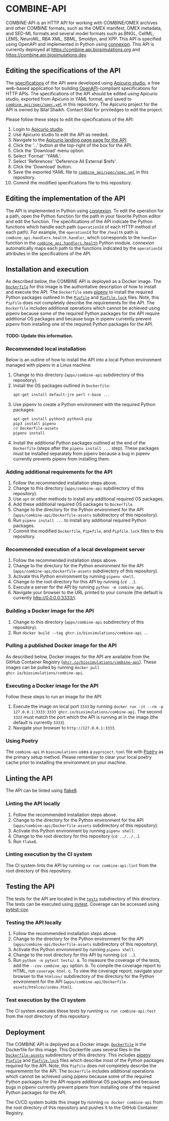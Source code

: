 # COMBINE-API 

COMBINE-API is an HTTP API for working with COMBINE/OMEX archives and other COMBINE formats, such as the OMEX manifest, OMEX metadata, and SED-ML formats and several model formats such as BNGL, CellML, LEMS, NeuroML, RBA XML, SBML, Smoldyn, and XPP. This API is specified using OpenAPI and implemented in Python using [connexion](https://github.com/zalando/connexion). This API is currently deployed at https://combine.api.biosimulations.org and https://combine.api.biosimulations.dev.

## Editing the specifications of the API
The [specifications](combine_api/spec/spec.yml) of the API were developed using [Apicurio studio](https://www.apicur.io/studio/), a free web-based application for building [OpenAPI](https://swagger.io/specification/)-compliant specifications for HTTP APIs. The specifications of the API should be edited using Apicurio studio, exported from Apicurio in YAML format, and saved to [`combine_api/spec/spec.yml`](combine_api/spec/spec.yml) in this repository. The Apicurio project for the API is owned by Bilal Shaikh. Contact Bilal for priviledges to edit the project.

Please follow these steps to edit the specifications of the API:
1. Login to [Apicurio studio](https://www.apicur.io/studio/).
2. Use Apicurio studio to edit the API as needed.
3. Navigate to the [Apicurio landing page page for the API](https://studio.apicur.io/apis/45980).
4. Click the '...' button at the top-right of the box for the API.
5. Click the 'Download' menu option.
6. Select 'Format' 'YAML'.
7. Select 'References' 'Deference All External $refs'.
8. Click the 'Download' button.
9. Save the exported YAML file to [`combine_api/spec/spec.yml`](combine_api/spec/spec.yml) in this repository.
10. Commit the modified specifications file to this repository.

## Editing the implementation of the API
The API is implemented in Python using [connexion](https://github.com/zalando/connexion). To edit the operation for a path, open the Python function for the path in your favorite Python editor and edit the function. The specifications of the API indicate the Python functions which handle each path (`operationId` of each HTTP method of each path). For example, the `operationId` for the `/health` path is `combine_api.handlers.health.handler`, which corresponds to the `handler` function in the [`combine_api.handlers.health`](combine_api/handlers/health.py) Python module. connexion automatically maps each path to the functions indicated by the `operationId` attributes in the specifications of the API.

## Installation and execution
As described below, the COMBINE API is deployed as a Docker image. The [`Dockerfile`](Dockerfile) for this image is the authoritative description of how to install and execute the API. The `Dockerfile` uses [pipenv](https://pipenv.pypa.io/) to install the required Python packages outlined in the [`Pipfile`](Dockerfile-assets/Pipfile) and [`Pipfile.lock`](Dockerfile-assets/Pipfile.lock) files. Note, this `Pipfile` does not completely describe the requirements for the API. The `Dockerfile` includes additional operations which cannot be achieved using pipenv because some of the required Python packages for the API require additional OS packages and because bugs in pipenv currently prevent pipenv from installing one of the required Python packages for the API.

#### TODO: Update this information.
### Recommended local installation
Below is an outline of how to install the API into a local Python environment managed with pipenv in a Linux machine.

1. Change to this directory (`apps/combine-api` subdirectory of this repository).
2. Install the OS packages outlined in `Dockerfile`:
    ```bash
    apt-get install default-jre perl r-base ...
    ```
3. Use pipenv to create a Python environment with the required Python packages:
    ```bash
    apt-get install python3 python3-pip
    pip3 install pipenv
    cd Dockerfile-assets
    pipenv install
    ```
4. Install the additional Python packages outlined at the end of the `Dockerfile` (steps after the `pipenv install ...` step). These packages must be installed separately from pipenv because a bug in pipenv currently prevents pipenv from installing them.

### Adding additional requirements for the API
1. Follow the recommended installation steps above.
2. Change to this directory (`apps/combine-api` subdirectory of this repository).
3. Use `apt` or other methods to install any additional required OS packages.
4. Add these additional required OS packages to `Dockerfile`.
5. Change to the directory for the Python environment for the API (`apps/combine-api/Dockerfile-assets` subdirectory of this repository).
6. Run `pipenv install ...` to install any additional required Python packages.
7. Commit the modified `Dockerfile`, `Pipefile`, and `Pipfile.lock` files to this repository.

### Recommended execution of a local development server
1. Follow the recommended installation steps above.
2. Change to the directory for the Python environment for the API (`apps/combine-api/Dockerfile-assets` subdirectory of this repository).
3. Activate this Python environment by running `pipenv shell`.
4. Change to the root directory for this API by running (`cd ..`).
5. Execute a server for the API by running `python -m combine_api`.
6. Navigate your browser to the URL printed to your console (the default is currently http://0.0.0.0:3333/).

### Building a Docker image for the API
1. Change to this directory (`apps/combine-api` subdirectory of this repository).
2. Run `docker build --tag ghcr.io/biosimulations/combine-api .`.

### Pulling a published Docker image for the API
As described below, Docker images for the API are available from the GitHub Container Registry ([`ghcr.io/biosimulations/combine-api`](https://github.com/biosimulations/biosimulations/pkgs/container/combine-api)). These images can be pulled by running `docker pull ghcr.io/biosimulations/combine-api`.

### Executing a Docker image for the API
Follow these steps to run an image for the API:
1. Execute the image on local port `3333` by running `docker run -it --rm -p 127.0.0.1:3333:3333 ghcr.io/biosimulations/combine-api`. The second `3333` must match the port which the API is running at in the image (the default is currently `3333`).
2. Navigate your browser to `http://127.0.0.1:3333`.

### Using Poetry 
The `combine-api` in `biosimulations` uses a `pyproject.toml` file with [Poetry](https://python-poetry.org/docs/#installation) as the primary 
setup method. Please remember to clear your local poetry cache prior to installing the environment on your machine.

## Linting the API
The API can be linted using [flake8](https://flake8.pycqa.org/en/latest/). 

### Linting the API locally
1. Follow the recommended installation steps above.
2. Change to the directory for the Python environment for the API (`apps/combine-api/Dockerfile-assets` subdirectory of this repository).
3. Activate this Python environment by running `pipenv shell`.
4. Change to the root directory for this repository (`cd ../../..`).
5. Run `flake8`.

### Linting execution by the CI system
The CI system lints the API by running `nx run combine-api:lint` from the root directory of this repository.

## Testing the API
The tests for the API are located in the [`tests`](tests) subdirectory of this directory. The tests can be executed using [pytest](https://docs.pytest.org/). Coverage can be accessed using [pytest-cov](https://pytest-cov.readthedocs.io/). 

### Testing the API locally
1. Follow the recommended installation steps above.
2. Change to the directory for the Python environment for the API (`apps/combine-api/Dockerfile-assets` subdirectory of this repository).
3. Activate this Python environment by running `pipenv shell`.
4. Change to the root directory for this API by running (`cd ..`).
5. Run `python -m pytest tests/`.
   a. To measure the coverage of the tests, add the `--cov combine_api` option.
   b. To compile the coverage report to HTML, run `coverage html`.
   c. To view the coverage report, navigate your browser to the `htmlcov/` subdirectory of the directory for the Python environment for the API (`apps/combine-api/Dockerfile-assets/htmlcov/index.html`).

### Test execution by the CI system
The CI system executes these tests by running `nx run combine-api:test` from the root directory of this repository.

## Deployment
The COMBINE API is deployed as a Docker image. [`Dockerfile`](Dockerfile) is the Dockerfile for this image. This Dockerfile uses several files in the [`Dockerfile-assets`](Dockerfile-assets) subdirectory of this directory. This includes [pipenv](https://pipenv.pypa.io/) [`Pipfile`](Dockerfile-assets/Pipfile) and [`Pipfile.lock`](Dockerfile-assets/Pipfile.lock) files which describe most of the Python packages required for the API. Note, this `Pipfile` does not completely describe the requirements for the API. The `Dockerfile` includes additional operations which cannot be achieved using pipenv because some of the required Python packages for the API require additional OS packages and because bugs in pipenv currently prevent pipenv from installing one of the required Python packages for the API.

The CI/CD system builds this image by running `nx docker combine-api` from the root directory of this repository and pushes it to the GitHub Container Registry.
